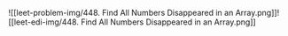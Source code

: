 ![[leet-problem-img/448. Find All Numbers Disappeared in an Array.png]]![[leet-edi-img/448. Find All Numbers Disappeared in an Array.png]]